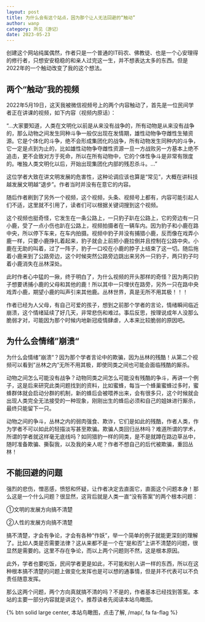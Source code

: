 ```yaml
---
layout: post
title: 为什么会有这个站点，因为那个让人无法回避的“触动”
author: wanp
category: 所见（游记）
date: 2023-05-23
---
```


创建这个网站纯属偶然，作者只是一个普通的IT码农、佛教徒、也是一个心安理得的修行者，只想安安稳稳的和亲人过完这一生，并不想表达太多的东西。但是2022年的一个触动改变了我的这个想法。

## 两个“触动”我的视频

2022年5月19日，这天我被微信视频号上的两个内容触动了，首先是一位民间学者正在讲课的视频，如下内容（视频内原话）：

“...大家要知道，人类在文明化以前是从来没有战争的，所有动物是从来没有战争的，那么动物之间发生同种斗争一般仅出现在发情期，雄性动物争夺雌性生殖资源。它是个体化的斗争，绝不会形成集团化的战争，所有动物发生同种内的斗争，它一定是点到为止的，比如雄性动物争夺雌性资源一旦一方战败另一方基本上绝不追击，更不会致对方于死命，所以在所有动物中，它的个体性争斗是非常有限度的。唯独人类文明化以后，开始出现集团化内部的残忍杀斗。...”

这位学者大致在讲文明发展的危害性，这种论调应该也算是“常见”，大概在讲科技越发展文明越“退步”。作者当时并没有在意它的内容。

随后作者刷到了另外一个视频，这个视频，头条、视频号上都有，内容可能引起人们不适，这里就不引用了，读者们可以根据关键词搜到这个视频。

这个视频也挺奇怪，它发生在一条公路上，一只豹子趴在公路上，它的旁边有一只小鹿，受了一点小伤也趴在公路上，视频拍摄者在一辆车内。因为豹子和小鹿在路中央，所以停下车来，在车内拍摄。视频中豹子并没有捕猎小鹿，反而像在戏弄小鹿一样，只要小鹿挣扎着起来，豹子就会上前把小鹿拉倒并且控制在公路中央。小鹿在无助的叫着，过了一阵子，豹子一口咬在小鹿的脖子上结束了这一切。随后拖着小鹿来到了公路旁边，这个时候突然公路旁边跳出来另外一只豹子，两只豹子叼着小鹿消失在丛林深处。

此时作者心中猛的一揪，终于明白了，为什么视频的开头那样的奇怪？因为两只豹子想要诱捕小鹿的父母和其他的鹿！所以其中一只埋伏在路旁，另外一只在路中央戏弄小鹿，期望小鹿的叫声引来其他鹿。丛林世界，真是无所不用其极！！！

作者已经为人父母，有自己可爱的孩子，想到之前那个学者的言论，情绪瞬间临近崩溃，这个情绪延续了好几天，非常悲伤和难过。事后反思，按理说成年人没那么脆弱才对，可能因为那个时候内地新冠疫情肆虐，人本来比较脆弱的原因吧。

## 为什么会情绪”崩溃“

为什么会情绪”崩溃“？因为那个学者言论中的欺骗，因为丛林的残酷！从第二个视频可以看到”丛林之内”无所不用其极，即使同类之间也可能会面临残酷的厮杀。

动物之间怎么可能没有战争？动物同类之间怎么可能没有残酷的争斗，再讲一个例子，这是后来研究此类问题找到的资料，比如蜜蜂，每当一个蜂巢蜜蜂过多时，蜜蜂群体就会启动分群的机制，新的蜂后会被喂养出来，会有很多只，这个时候就会出现人类完全无法接受的一种现象，刚刚出生的蜂后必须和自己的姐妹进行厮杀，最终只能留下一只。

动物之间的争斗，丛林之内的弱肉强食、欺诈，它们是如此的残酷，作者人类，作为学者不可以如此的轻描淡写甚至欺骗。欺骗人类回归丛林吗？难道所谓的学术，所谓的学者就这样毫无底线吗？如同猎豹一样的同类，是不是就蹲在路边草丛中，随时准备欺骗、撕裂我，以及我的亲人呢？作者不想自己的后代被欺骗，重回丛林！

## 不能回避的问题

强烈的悲伤，憎恶感，愤怒和怀疑，让作者决定去直面它，直面这个问题本身！那么这是一个什么问题？很显然，这背后就是人类一直“没有答案”的两个根本问题：

①文明的发展方向搞不清楚

②人性的发展方向搞不清楚

搞不清楚，才会有争论，才会有各种“作妖”，举一个简单的例子就能更深刻的理解了。比如人类是否需要法律？这从来都不是一个在“是和否”上讲不清楚的问题，很显然是需要的。这里不存在争论，而以上两个问题则不然，这是根本原因。

此外，学者也要吃饭，民间学者更是如此，不可能和别人讲一样的东西，所以在这种根本搞不清楚的问题上做变化发挥也是可以想的通事情，但是并不代表可以不负责任随意发挥。

那么这两个问题，两个方向真就搞不清的吗？不是的，作者基本已经找到答案。本站的主要一部分内容就是讲这个。推荐读者先阅读本站鸟瞰图。

{% btn solid large center, 本站鸟瞰图，点击了解, /map/, fa fa-flag %}












